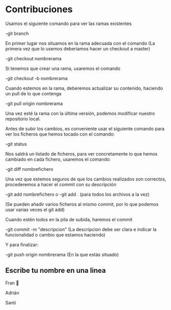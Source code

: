 # Contribuciones

Usamos el siguiente comando para ver las ramas existentes

-git branch

En primer lugar nos situamos en la rama adecuada con el comando (La primera vez que lo usemos deberiamos hacer un checkout a master)

-git checkout nombrerama

Si tenemos que crear una rama, usaremos el comando

-git checkout -b nombrerama

Cuando estemos en la rama, deberemos actualizar su contenido, haciendo un pull de lo que contenga

-git pull origin nombrerama

Una vez esté la rama con la última versión, podemos modificar nuestro repositorio local.

Antes de subir los cambios, es conveniente usar el siguiente comando para ver los ficheros que hemos tocado con el comando:

-git status

Nos saldrá un listado de ficheros, para ver concretamente lo que hemos cambiado en cada fichero, usaremos el comando:

-git diff nombrefichero

Una vez que estemos seguros de que los cambios realizados son correctos, procederemos a hacer el commit con su descripción

-git add nombrefichero 
o
-git add . (para todos los archivos a la vez)

(Se pueden añadir varios ficheros al mismo commit, por lo que podemos usar varias veces el git add)

Cuando estén todos en la pila de subida, haremos el commit

-git commit -m "descripcion" (La descripcion debe ser clara e indicar la funcionalidad o cambio que estamos haciendo)

Y para finalizar:

-git push origin nombrerama (En la que estás situado)

## Escribe tu nombre en una linea

Fran 🥐 

Adrián

Santi
